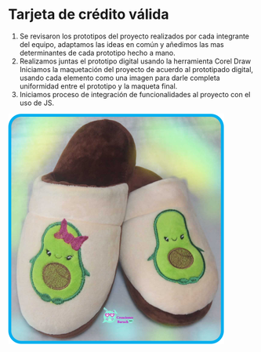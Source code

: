 # Tarjeta de crédito válida

1. Se revisaron los prototipos del proyecto realizados por cada integrante del equipo, adaptamos las ideas en común y añedimos las mas determinantes de cada prototipo hecho a mano.
2. Realizamos juntas el prototipo digital usando la herramienta Corel Draw
Iniciamos la maquetación del proyecto de acuerdo al prototipado digital, usando cada elemento como una imagen para darle completa uniformidad entre el prototipo y la maqueta final.
3. Iniciamos proceso de integración de funcionalidades al proyecto con el uso de JS.

![Image text](https://github.com/FRANCY15/BOG004-card-validation/blob/main/src/img/AVOCADO%20.png)

